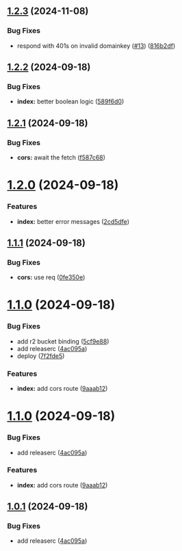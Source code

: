 ## [1.2.3](https://github.com/adobe/rum-proxy/compare/v1.2.2...v1.2.3) (2024-11-08)


### Bug Fixes

* respond with 401s on invalid domainkey ([#13](https://github.com/adobe/rum-proxy/issues/13)) ([816b2df](https://github.com/adobe/rum-proxy/commit/816b2dfcdb614bde79a245a191ca87f288c45f75))

## [1.2.2](https://github.com/adobe/rum-proxy/compare/v1.2.1...v1.2.2) (2024-09-18)


### Bug Fixes

* **index:** better boolean logic ([589f6d0](https://github.com/adobe/rum-proxy/commit/589f6d068d24475660af00f54f6a5582c77bfa72))

## [1.2.1](https://github.com/adobe/rum-proxy/compare/v1.2.0...v1.2.1) (2024-09-18)


### Bug Fixes

* **cors:** await the fetch ([f587c68](https://github.com/adobe/rum-proxy/commit/f587c6836f062f420cacb52d4c7cf1cc4104bfac))

# [1.2.0](https://github.com/adobe/rum-proxy/compare/v1.1.1...v1.2.0) (2024-09-18)


### Features

* **index:** better error messages ([2cd5dfe](https://github.com/adobe/rum-proxy/commit/2cd5dfea8adcba7e54425e0c2c803568ccf872ab))

## [1.1.1](https://github.com/adobe/rum-proxy/compare/v1.1.0...v1.1.1) (2024-09-18)


### Bug Fixes

* **cors:** use req ([0fe350e](https://github.com/adobe/rum-proxy/commit/0fe350e0018a8f9a6b5d1b81ae0d0376d099cf96))

# [1.1.0](https://github.com/adobe/rum-proxy/compare/v1.0.0...v1.1.0) (2024-09-18)


### Bug Fixes

* add r2 bucket binding ([5cf9e88](https://github.com/adobe/rum-proxy/commit/5cf9e8898c61d8f0ddc0582d9a7c3d2fbd3207d6))
* add releaserc ([4ac095a](https://github.com/adobe/rum-proxy/commit/4ac095ae5b3357290e1c46aba8cdf6c5db1fc587))
* deploy ([7f2fde5](https://github.com/adobe/rum-proxy/commit/7f2fde542383448ffb45a6bc8e15de57c37a3a19))


### Features

* **index:** add cors route ([9aaab12](https://github.com/adobe/rum-proxy/commit/9aaab12a7b76c6b507e288157fdca5a048ca3863))

# [1.1.0](https://github.com/adobe/rum-proxy/compare/v1.0.0...v1.1.0) (2024-09-18)


### Bug Fixes

* add releaserc ([4ac095a](https://github.com/adobe/rum-proxy/commit/4ac095ae5b3357290e1c46aba8cdf6c5db1fc587))


### Features

* **index:** add cors route ([9aaab12](https://github.com/adobe/rum-proxy/commit/9aaab12a7b76c6b507e288157fdca5a048ca3863))

## [1.0.1](https://github.com/adobe/rum-proxy/compare/v1.0.0...v1.0.1) (2024-09-18)


### Bug Fixes

* add releaserc ([4ac095a](https://github.com/adobe/rum-proxy/commit/4ac095ae5b3357290e1c46aba8cdf6c5db1fc587))
